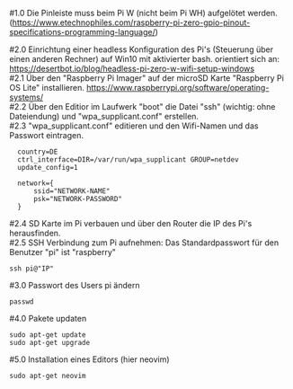 #1.0 Die Pinleiste muss beim Pi W (nicht beim Pi WH) aufgelötet werden. (https://www.etechnophiles.com/raspberry-pi-zero-gpio-pinout-specifications-programming-language/)  

#2.0 Einrichtung einer headless Konfiguration des Pi's (Steuerung über einen anderen Rechner) auf Win10 mit aktivierter bash. orientiert sich an: https://desertbot.io/blog/headless-pi-zero-w-wifi-setup-windows  <br />
#2.1 Über den "Raspberry Pi Imager" auf der microSD Karte "Raspberry Pi OS Lite" installieren. https://www.raspberrypi.org/software/operating-systems/  <br />
#2.2 Über den Editior im Laufwerk "boot" die Datei "ssh" (wichtig: ohne Dateiendung) und "wpa_supplicant.conf" erstellen.  <br />
#2.3 "wpa_supplicant.conf" editieren und den Wifi-Namen und das Passwort eintragen. <br />

```
  country=DE
  ctrl_interface=DIR=/var/run/wpa_supplicant GROUP=netdev
  update_config=1

  network={
      ssid="NETWORK-NAME"
      psk="NETWORK-PASSWORD"
  }
```

#2.4 SD Karte im Pi verbauen und über den Router die IP des Pi's herausfinden.  <br />
#2.5 SSH Verbindung zum Pi aufnehmen: Das Standardpasswort für den Benutzer "pi" ist "raspberry" 

```
ssh pi@"IP"
```

#3.0 Passwort des Users pi ändern

```
passwd
```

#4.0 Pakete updaten

```
sudo apt-get update
sudo apt-get upgrade
```

#5.0 Installation eines Editors (hier neovim)

```
sudo apt-get neovim
```

